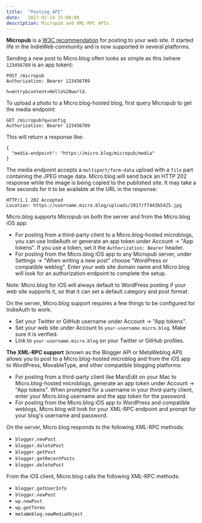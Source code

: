 ```yaml
---
title:  "Posting API"
date:   2017-02-14 15:00:00
description: Micropub and XML-RPC APIs.
---
```


**Micropub** is a [W3C recommendation](https://www.w3.org/TR/micropub/) for posting to your web site. It started life in the IndieWeb community and is now supported in several platforms.

Sending a new post to Micro.blog often looks as simple as this (where `123456789` is an app token):

```
POST /micropub
Authorization: Bearer 123456789

h=entry&content=Hello%20world.
```

To upload a photo to a Micro.blog-hosted blog, first query Micropub to get the media endpoint:

```
GET /micropub?q=config
Authorization: Bearer 123456789
```

This will return a response like:

```
{
  "media-endpoint": "https://micro.blog/micropub/media"
}
```

The media endpoint accepts a `multipart/form-data` upload with a `file` part containing the JPEG image data. Micro.blog will send back an HTTP 202 response while the image is being copied to the published site. It may take a few seconds for it to be available at the URL in the response:

```
HTTP/1.1 202 Accepted
Location: https://username.micro.blog/uploads/2017/f7443b5425.jpg
```

Micro.blog supports Micropub on both the server and from the Micro.blog iOS app:

* For posting from a third-party client to a Micro.blog-hosted microblogs, you can use IndieAuth or generate an app token under Account → "App tokens". If you use a token, set it the `Authorization: Bearer` header.
* For posting from the Micro.blog iOS app to any Micropub server, under Settings → "When writing a new post" choose "WordPress or compatible weblog". Enter your web site domain name and Micro.blog will look for an authorization endpoint to complete the setup.

Note: Micro.blog for iOS will always default to WordPress posting if your web site supports it, so that it can set a default category and post format.

On the server, Micro.blog support requires a few things to be configured for IndieAuth to work:

* Set your Twitter or GitHub username under Account → "App tokens".
* Set your web site under Account to `your-username.micro.blog`. Make sure it is verified.
* Link to `your-username.micro.blog` on your Twitter or GitHub profiles.

**The XML-RPC support** (known as the Blogger API or MetaWeblog API) allows you to post to a Micro.blog-hosted microblog and from the iOS app to WordPress, MovableType, and other compatible blogging platforms:

* For posting from a third-party client like MarsEdit on your Mac to Micro.blog-hosted microblogs, generate an app token under Account → "App tokens". When prompted for a username in your third-party client, enter your Micro.blog username and the app token for the password.
* For posting from the Micro.blog iOS app to WordPress and compatible weblogs, Micro.blog will look for your XML-RPC endpoint and prompt for your blog's username and password.

On the server, Micro.blog responds to the following XML-RPC methods:

* `blogger.newPost`
* `blogger.deletePost`
* `blogger.getPost`
* `blogger.getRecentPosts`
* `blogger.deletePost`

From the iOS client, Micro.blog calls the following XML-RPC methods:

* `blogger.getUserInfo`
* `blogger.newPost`
* `wp.newPost`
* `wp.getTerms`
* `metaWeblog.newMediaObject`
